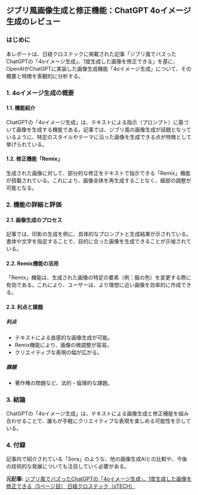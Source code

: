 ## ジブリ風画像生成と修正機能：ChatGPT 4oイメージ生成のレビュー

### はじめに

本レポートは、日経クロステックに掲載された記事「ジブリ風でバズったChatGPTの「4oイメージ生成」、1度生成した画像を修正できる」を基に、OpenAIがChatGPTに実装した画像生成機能「4oイメージ生成」について、その概要と特徴を客観的に分析する。

### 1. 4oイメージ生成の概要

#### 1.1. 機能紹介

ChatGPTの「4oイメージ生成」は、テキストによる指示（プロンプト）に基づいて画像を生成する機能である。記事では、ジブリ風の画像生成が話題となっているように、特定のスタイルやテーマに沿った画像を生成できる点が特徴として挙げられている。

#### 1.2. 修正機能「Remix」

生成された画像に対して、部分的な修正をテキストで指示できる「Remix」機能が搭載されている。これにより、画像全体を再生成することなく、細部の調整が可能となる。

### 2. 機能の詳細と評価

#### 2.1. 画像生成のプロセス

記事では、印影の生成を例に、具体的なプロンプトと生成結果が示されている。書体や文字を指定することで、目的に合った画像を生成できることが示唆されている。

#### 2.2. Remix機能の活用

「Remix」機能は、生成された画像の特定の要素（例：服の色）を変更する際に有効である。これにより、ユーザーは、より理想に近い画像を効率的に作成できる。

#### 2.3. 利点と課題

##### 利点

* テキストによる直感的な画像生成が可能。
* Remix機能により、画像の微調整が容易。
* クリエイティブな表現の幅が広がる。

##### 課題

* 著作権の問題など、法的・倫理的な課題。

### 3. 結論

ChatGPTの「4oイメージ生成」は、テキストによる画像生成と修正機能を組み合わせることで、誰もが手軽にクリエイティブな表現を楽しめる可能性を示している。

### 4. 付録

記事内で紹介されている「Sora」のような、他の画像生成AIとの比較や、今後の技術的な発展についても注目していく必要がある。


**元記事:** [ジブリ風でバズったChatGPTの「4oイメージ生成」、1度生成した画像を修正できる（5ページ目） 日経クロステック（xTECH）](https://xtech.nikkei.com/atcl/nxt/column/18/03170/042200003/?P=5)